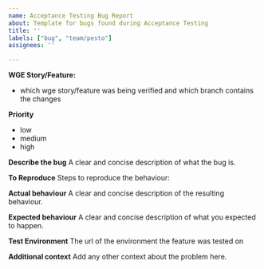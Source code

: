```yaml
---
name: Acceptance Testing Bug Report
about: Template for bugs found during Acceptance Testing
title: ''
labels: ["bug", "team/pesto"]
assignees: ''

---
```


**WGE Story/Feature:**
 - which wge story/feature was being verified and which branch contains the changes

**Priority**
 - low
 - medium
 - high

**Describe the bug**
A clear and concise description of what the bug is.

**To Reproduce**
Steps to reproduce the behaviour:

**Actual behaviour**
A clear and concise description of the resulting behaviour.

**Expected behaviour**
A clear and concise description of what you expected to happen.

**Test Environment**
The url of the environment the feature was tested on

**Additional context**
Add any other context about the problem here.

